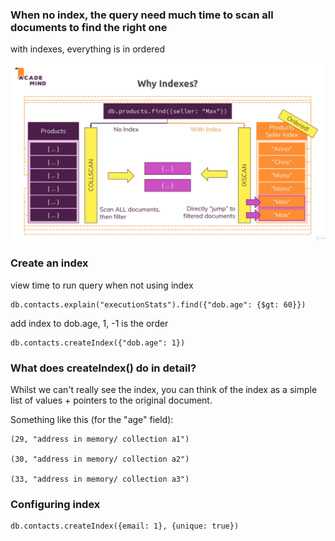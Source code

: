 ### When no index, the query need much time to scan all documents to find the right one

with indexes, everything is in ordered

![index](01-why-index.png)

### Create an index

view time to run query when not using index
```
db.contacts.explain("executionStats").find({"dob.age": {$gt: 60}})
```

add index to dob.age,
1, -1 is the order

```
db.contacts.createIndex({"dob.age": 1})
```

### What does createIndex() do in detail?

Whilst we can't really see the index, you can think of the index as a simple list of values + pointers to the original document.

Something like this (for the "age" field):

```
(29, "address in memory/ collection a1")

(30, "address in memory/ collection a2")

(33, "address in memory/ collection a3")
```

### Configuring index
```
db.contacts.createIndex({email: 1}, {unique: true})
```